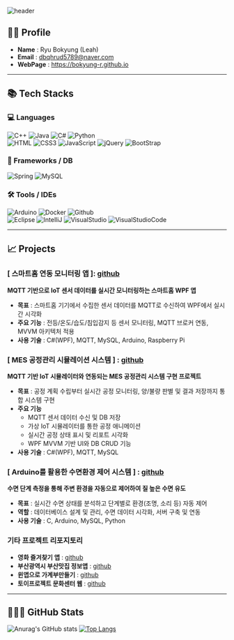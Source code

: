 <!-- Header -->
![header](https://capsule-render.vercel.app/api?type=blur&height=350&color=gradient&text=Ryu's%20Repository&reversal=false&section=header&textBg=false&fontAlign=50&animation=fadeIn&fontColor=3f568b)


## 👩‍💻 Profile
- **Name** : Ryu Bokyung (Leah)
- **Email** : dbqhrud5789@naver.com
- **WebPage** : https://bokyung-r.github.io


---

## 📚 Tech Stacks
<div>

### 💻 Languages
  <!-- languages -->
<img alt="C++" src="https://img.shields.io/badge/C++-F6DB16.svg?&style=for-the-badge&logo=C%2B%2B&logoColor=white"/>
<img alt="Java" src="https://img.shields.io/badge/Java-E34F26.svg?&style=for-the-badge&logo=Java&logoColor=white"/>
<img alt="C#" src="https://img.shields.io/badge/C%23-239120?style=for-the-badge&logo=c-sharp&logoColor=white"/>
<img alt="Python" src="https://img.shields.io/badge/Python-0F91FD.svg?&style=for-the-badge&logo=Python&logoColor=white"/>
<br>
<img alt="HTML" src="https://img.shields.io/badge/HTML-E34F26.svg?&style=for-the-badge&logo=HTML5&logoColor=white"/>
<img alt="CSS3" src="https://img.shields.io/badge/CSS3-FF9933.svg?&style=for-the-badge&logo=CSS3&logoColor=white"/>
<img alt="JavaScript" src="https://img.shields.io/badge/JavaScript-F7DF1E.svg?&style=for-the-badge&logo=JavaScript&logoColor=grey"/>
<img alt="jQuery" src="https://img.shields.io/badge/jQuery-0769AD?style=for-the-badge&logo=jquery&logoColor=white"/>
<img alt="BootStrap" src="https://img.shields.io/badge/Bootstrap-563D7C?style=for-the-badge&logo=bootstrap&logoColor=white"/>

<!--Frameworks/ 라이브러리/ DB -->
### 🧰 Frameworks / DB
<img alt="Spring" src="https://img.shields.io/badge/Spring-6DB33F?style=for-the-badge&logo=spring&logoColor=white"/>
<img alt="MySQL" src="https://img.shields.io/badge/MySQL-00000F?style=for-the-badge&logo=mysql&logoColor=white"/>

  <!-- tools -->
### 🛠 Tools / IDEs
<img alt="Arduino" src="https://img.shields.io/badge/Arduino-00979D?style=for-the-badge&logo=arduino&logoColor=white"/>
<img alt="Docker" src="https://img.shields.io/badge/docker-%230db7ed.svg?style=for-the-badge&logo=docker&logoColor=white"/>
<img alt="Github" src="https://img.shields.io/badge/Github-181717.svg?&style=for-the-badge&logo=Github&logoColor=white"/>
<br>
<img alt="Eclipse" src="https://img.shields.io/badge/Eclipse-2C2255.svg?&style=for-the-badge&logo=Eclipse&logoColor=white"/>
<img alt="IntelliJ" src="https://img.shields.io/badge/IntelliJ_IDEA-000000.svg?style=for-the-badge&logo=intellij-idea&logoColor=white"/>
<img alt="VisualStudio" src="https://img.shields.io/badge/Visual_Studio-5C2D91?style=for-the-badge&logo=visual%20studio&logoColor=white"/>
<img alt="VisualStudioCode" src="https://img.shields.io/badge/Visual_Studio_Code-0078D4?style=for-the-badge&logo=visual%20studio%20code&logoColor=white"/>

<br>
</div>

---

## 📈 Projects

### [ 스마트홈 연동 모니터링 앱 ]: [github](https://github.com/Bokyung-R/IoT-smarthome/tree/main)
  **MQTT 기반으로 IoT 센서 데이터를 실시간 모니터링하는 스마트홈 WPF 앱**
  - **목표** : 스마트홈 기기에서 수집한 센서 데이터를 MQTT로 수신하여 WPF에서 실시간 시각화
  - **주요 기능** : 전등/온도/습도/침입감지 등 센서 모니터링, MQTT 브로커 연동, MVVM 아키텍처 적용
  - **사용 기술** : C#(WPF), MQTT, MySQL, Arduino, Raspberry Pi

### [ MES 공정관리 시뮬레이션 시스템 ] : [github](https://github.com/Bokyung-R/IoT-miniproject-2025/tree/main/miniproject2)
  **MQTT 기반 IoT 시뮬레이터와 연동되는 MES 공정관리 시스템 구현 프로젝트**
  - **목표** : 공정 계획 수립부터 실시간 공정 모니터링, 양/불량 판별 및 결과 저장까지 통합 시스템 구현
  - **주요 기능** 
    - MQTT 센서 데이터 수신 및 DB 저장
    - 가상 IoT 시뮬레이터를 통한 공정 애니메이션
    - 실시간 공정 상태 표시 및 리포트 시각화
    - WPF MVVM 기반 UI와 DB CRUD 기능
  - **사용 기술** : C#(WPF), MQTT, MySQL

### [ Arduino를 활용한 수면환경 제어 시스템 ] : [github](https://github.com/GiveMeJobGroup/2025-IoT-MiniProject)
  **수면 단계 측정을 통해 주변 환경을 자동으로 제어하여 질 높은 수면 유도**
  - **목표** : 실시간 수면 상태를 분석하고 단계별로 환경(조명, 소리 등) 자동 제어
  - **역할** : 데이터베이스 설계 및 관리, 수면 데이터 시각화, 서버 구축 및 연동
  - **사용 기술** : C, Arduino, MySQL, Python

### 기타 프로젝트 리포지토리
- **영화 즐겨찾기 앱** : [github](https://github.com/Bokyung-R/WPF-Moviefinder)
- **부산광역시 부산맛집 정보앱** : [github](https://github.com/Bokyung-R/WPF-Busanfood)
- **윈앱으로 가계부만들기** : [github](https://github.com/Bokyung-R/WinApp_toyproject)
- **토이프로젝트 문화센터 웹** : [github](https://github.com/Bokyung-R/Web-CmunityCenter-Toy)

---

## 👨🏻‍💻 GitHub Stats
![Anurag's GitHub stats](https://github-readme-stats.vercel.app/api?username=Bokyung-R&show_icons=true&theme=radical)
[![Top Langs](https://github-readme-stats.vercel.app/api/top-langs/?username=Bokyung-R&layout=compact)](https://github.com/delay-100/github-readme-stats)

<br><br>
